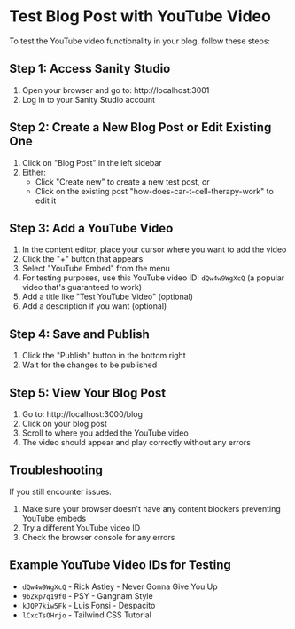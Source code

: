 # Test Blog Post with YouTube Video

To test the YouTube video functionality in your blog, follow these steps:

## Step 1: Access Sanity Studio

1. Open your browser and go to: http://localhost:3001
2. Log in to your Sanity Studio account

## Step 2: Create a New Blog Post or Edit Existing One

1. Click on "Blog Post" in the left sidebar
2. Either:
   - Click "Create new" to create a new test post, or
   - Click on the existing post "how-does-car-t-cell-therapy-work" to edit it

## Step 3: Add a YouTube Video

1. In the content editor, place your cursor where you want to add the video
2. Click the "+" button that appears
3. Select "YouTube Embed" from the menu
4. For testing purposes, use this YouTube video ID: `dQw4w9WgXcQ` (a popular video that's guaranteed to work)
5. Add a title like "Test YouTube Video" (optional)
6. Add a description if you want (optional)

## Step 4: Save and Publish

1. Click the "Publish" button in the bottom right
2. Wait for the changes to be published

## Step 5: View Your Blog Post

1. Go to: http://localhost:3000/blog
2. Click on your blog post
3. Scroll to where you added the YouTube video
4. The video should appear and play correctly without any errors

## Troubleshooting

If you still encounter issues:
1. Make sure your browser doesn't have any content blockers preventing YouTube embeds
2. Try a different YouTube video ID
3. Check the browser console for any errors

## Example YouTube Video IDs for Testing

- `dQw4w9WgXcQ` - Rick Astley - Never Gonna Give You Up
- `9bZkp7q19f0` - PSY - Gangnam Style
- `kJQP7kiw5Fk` - Luis Fonsi - Despacito
- `lCxcTsOHrjo` - Tailwind CSS Tutorial
